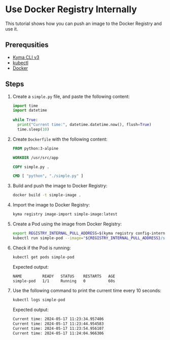 # Use Docker Registry Internally

This tutorial shows how you can push an image to the Docker Registry and use it.

## Prerequsities

* [Kyma CLI v3](https://github.com/kyma-project/cli)
* [kubectl](https://kubernetes.io/docs/tasks/tools/)
* [Docker](https://www.docker.com/)

## Steps

1. Create a `simple.py` file, and paste the following content:

   ```python
   import time
   import datetime
    
   while True:
     print("Current time:", datetime.datetime.now(), flush=True)
     time.sleep(10)
   ```

2. Create `Dockerfile` with the following content:

   ```dockerfile
   FROM python:3-alpine

   WORKDIR /usr/src/app

   COPY simple.py .
   
   CMD [ "python", "./simple.py" ]
   ```

3. Build and push the image to Docker Registry:

   ```bash
   docker build -t simple-image .
   ```

4. Import the image to Docker Registry:

   ```bash
   kyma registry image-import simple-image:latest
   ```

4. Create a Pod using the image from Docker Registry:

   ```bash
   export REGISTRY_INTERNAL_PULL_ADDRESS=$(kyma registry config-internal --pull-reg-addr)
   kubectl run simple-pod --image="${REGISTRY_INTERNAL_PULL_ADDRESS}/simple-image:latest" --overrides='{ "spec": { "imagePullSecrets": [ { "name": "dockerregistry-config" } ] } }'
   ```

5. Check if the Pod is running:

   ```bash
   kubectl get pods simple-pod
   ```

    Expected output:

   ```bash
   NAME         READY   STATUS    RESTARTS   AGE
   simple-pod   1/1     Running   0          60s
   ```

6. Use the following command to print the current time every 10 seconds:

   ```bash
   kubectl logs simple-pod
   ```

   Expected output:

   ```bash
   Current time: 2024-05-17 11:23:34.957406
   Current time: 2024-05-17 11:23:44.954583
   Current time: 2024-05-17 11:23:54.956107
   Current time: 2024-05-17 11:24:04.966306
   ```
